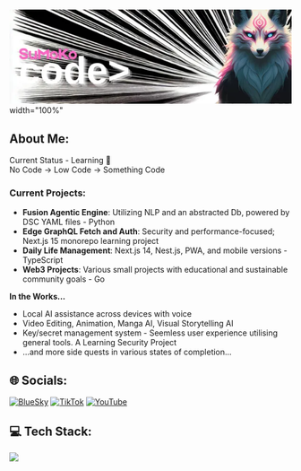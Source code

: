 #

![Header](./assets/sumokobanner.webp) width="100%"

## About Me:
Current Status - Learning 🚀  
No Code → Low Code → Something Code  

### Current Projects:
- **Fusion Agentic Engine**: Utilizing NLP and an abstracted Db, powered by DSC YAML files - Python  
- **Edge GraphQL Fetch and Auth**: Security and performance-focused; Next.js 15 monorepo learning project  
- **Daily Life Management**: Next.js 14, Nest.js, PWA, and mobile versions - TypeScript  
- **Web3 Projects**: Various small projects with educational and sustainable community goals - Go  

**In the Works…**  
- Local AI assistance across devices with voice  
- Video Editing, Animation, Manga AI, Visual Storytelling AI
- Key/secret management system - Seemless user experience utilising general tools. A Learning Security Project
- ...and more side quests in various states of completion...  

## 🌐 Socials:
[![BlueSky](https://img.shields.io/badge/BlueSky-%230285FF.svg?logo=bluesky&logoColor=white)](https://bsky.app/profile/sumokoxyz.bsky.social)
[![TikTok](https://img.shields.io/badge/TikTok-%23808080.svg?logo=TikTok&logoColor=white)](https://tiktok.com/@sumoko.xyz)
[![YouTube](https://img.shields.io/badge/YouTube-%23FF0000.svg?logo=YouTube&logoColor=white)](https://www.youtube.com/@SuMoKo-com)

## 💻 Tech Stack:
<p align="left">
  <img src="https://skillicons.dev/icons?i=ts,py,go,graphql,aws,googlecloud,vercel,fastapi,nodejs,nextjs,react,prisma,postgres,mongodb,sqlite,tensorflow,docker" />
</p>

<!-- Direct image/GIF from a URL -->
<!-- ![Description](https://example.com/image.gif) -->

<!-- Imgur hosted GIF -->
<!-- ![Description](https://i.imgur.com/example.gif) -->

<!-- YouTube Thumbnail (not animated) -->
<!-- ![YouTube Thumbnail](https://img.youtube.com/vi/VIDEO_ID/maxresdefault.jpg) -->

<!-- For better control over size -->
<!-- <img src="https://example.com/image.webp" width="500" alt="Description"/> -->

<!-- For multiple formats (modern browsers will use WebP) -->
<!-- <picture>
  <source srcset="image.webp" type="image/webp">
  <img src="image.png" alt="Description">
</picture>